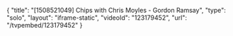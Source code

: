 {
    "title": "[1508521049] Chips with Chris Moyles - Gordon Ramsay",
    "type": "solo",
    "layout": "iframe-static",
    "videoId": "123179452",
    "url": "\/tvpembed\/123179452"
}